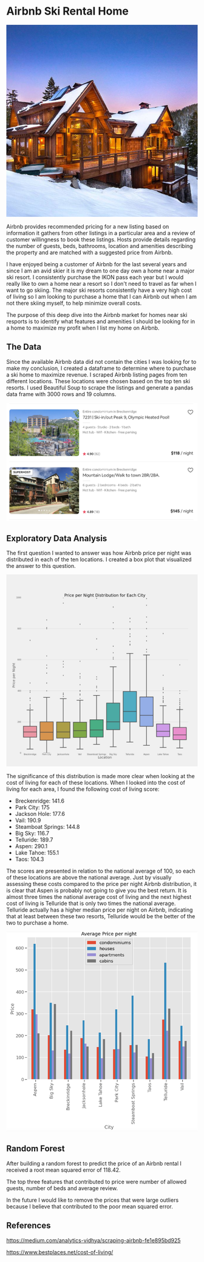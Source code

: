 # Airbnb Ski Rental Home

<p align="center">
    <img src="images/home.jpg" />
</p>

Airbnb provides recommended pricing for a new listing based on information it gathers from other listings in a particular area and a review of customer willingness to book these listings. Hosts provide details regarding the number of guests, beds, bathrooms, location and amenities describing the property and are matched with a suggested price from Airbnb.

I have enjoyed being a customer of Airbnb for the last several years and since I am an avid skier it is my dream to one day own a home near a major ski resort. I consistently purchase the IKON pass each year but I would really like to own a home near a resort so I don't need to travel as far when I want to go skiing. The major ski resorts consistently have a very high cost of living so I am looking to purchase a home that I can Airbnb out when I am not there skiing myself, to help minimize overall costs. 

The purpose of this deep dive into the Airbnb market for homes near ski resports is to identify what features and amenities I should be looking for in a home to maximize my profit when I list my home on Airbnb. 

## The Data

Since the available Airbnb data did not contain the cities I was looking for to make my conclusion, I created a dataframe to determine where to purchase a ski home to maximize revenue. I scraped Airbnb listing pages from ten different locations. These locations were chosen based on the top ten ski resorts. I used Beautiful Soup to scrape the listings and generate a pandas data frame with 3000 rows and 19 columns. 

<p align="center">
    <img src="images/listing.jpg" />
</p>

## Exploratory Data Analysis

The first question I wanted to answer was how Airbnb price per night was distributed in each of the ten locations. I created a box plot that visualized the answer to this question. 

<p align="center">
    <img src="images/price_distribution.jpg" />
</p>

The significance of this distribution is made more clear when looking at the cost of living for each of these locations. When I looked into the cost of living for each area, I found the following cost of living score:
- Breckenridge: 141.6
- Park City: 175
- Jackson Hole: 177.6
- Vail: 190.9
- Steamboat Springs: 144.8
- Big Sky: 116.7
- Telluride: 189.7
- Aspen: 290.1
- Lake Tahoe: 155.1
- Taos: 104.3

The scores are presented in relation to the national average of 100, so each of these locations are above the national average. Just by visually assessing these costs compared to the price per night Airbnb distribution, it is clear that Aspen is probably not going to give you the best return. It is almost three times the national average cost of living and the next highest cost of living is Telluride that is only two times the national average. Telluride actually has a higher median price per night on Airbnb, indicating that at least between these two resorts, Telluride would be the better of the two to purchase a home. 

<p align="center">
    <img src="images/rentaltype.jpg" />
</p>


## Random Forest

After building a random forest to predict the price of an Airbnb rental I received a root mean squared error of 118.42.

The top three features that contributed to price were number of allowed guests, number of beds and average review.

In the future I would like to remove the prices that were large outliers because I believe that contributed to the poor mean squared error. 


## References
https://medium.com/analytics-vidhya/scraping-airbnb-fe1e895bd925

https://www.bestplaces.net/cost-of-living/
